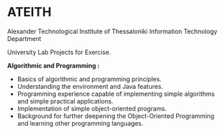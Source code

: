 # ATEITH
Alexander Technological Institute of Thessaloniki Information Technology Department

University Lab Projects for Exercise.

<b>Algorithmic and Programming :</b> </br>
<ul>
 <li>Basics of algorithmic and programming principles.</li>
 <li>Understanding the environment and Java features.</li>
 <li>Programming experience capable of implementing simple algorithms and simple practical applications.</li>
 <li>Implementation of simple object-oriented programs.</li>
 <li>Background for further deepening the Object-Oriented Programming and learning other programming languages.</li>
</ul>
